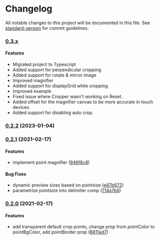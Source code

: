 # Changelog

All notable changes to this project will be documented in this file. See [standard-version](https://github.com/conventional-changelog/standard-version) for commit guidelines.

### [0.3.x](http://github.com/subho57/react-document-crop)

#### Features

* Migrated project to Typescript
* Added support for perpendicular cropping
* Added support for rotate & mirror image
* Improved magnifier
* Added support for displayGrid while cropping
* Improved example
* Fixed issue where Cropper wasn't working on Reset.
* Added offset for the magnifier canvas to be more accurate in touch devices.
* Added support for disabling auto crop.

### [0.2.2](https://github.com/giacomocerquone/react-perspective-cropper/compare/v0.2.1...v0.2.2) (2023-01-04)

### [0.2.1](https://github.com/giacomocerquone/react-perspective-cropper/compare/v0.2.0...v0.2.1) (2021-02-17)

#### Features

* implement point magnifier ([946f6c8](https://github.com/giacomocerquone/react-perspective-cropper/commit/946f6c8738bc9db146412ec3222f832419baf386))

#### Bug Fixes

* dynamic preview sizes based on pointsize ([e87b672](https://github.com/giacomocerquone/react-perspective-cropper/commit/e87b6729d438e169074d34c4bb321466a206445d))
* parametrize pointsize into delimiter comp ([714a7b6](https://github.com/giacomocerquone/react-perspective-cropper/commit/714a7b6265b1bd273bfc4a2d1f7932f3726c2a1a))

### [0.2.0](https://github.com/giacomocerquone/react-perspective-cropper/compare/v0.1.8...v0.2.0) (2021-02-17)

#### Features

* add transparent default crop points, change prop from pointColor to pointBgColor, add pointBorder prop ([8811ed7](https://github.com/giacomocerquone/react-perspective-cropper/commit/8811ed7f5b9cb3f1d33450633d5fd5540dc903c4))
